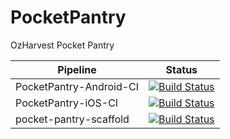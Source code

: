 # PocketPantry
OzHarvest Pocket Pantry



| Pipeline      | Status    |
| ------------- | --------- |
| PocketPantry-Android-CI | [![Build Status](https://dev.azure.com/OllieFlavel/PocketPantry/_apis/build/status/pocket-pantry-android-build?branchName=master)](https://dev.azure.com/OllieFlavel/PocketPantry/_build/latest?definitionId=1&branchName=master) |
| PocketPantry-iOS-CI | [![Build Status](https://dev.azure.com/OllieFlavel/PocketPantry/_apis/build/status/PocketPantry-iOS-CI?branchName=master)](https://dev.azure.com/OllieFlavel/PocketPantry/_build/latest?definitionId=3&branchName=master) |
| pocket-pantry-scaffold | [![Build Status](https://dev.azure.com/OllieFlavel/PocketPantry/_apis/build/status/pocket-pantry-scaffold?branchName=master)](https://dev.azure.com/OllieFlavel/PocketPantry/_build/latest?definitionId=2&branchName=master) |
